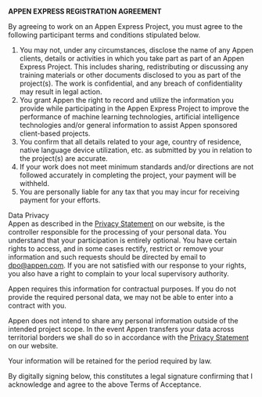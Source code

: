 **APPEN EXPRESS REGISTRATION AGREEMENT**

By agreeing to work on an Appen Express Project, you must agree to the following participant terms and conditions stipulated below.

1.  You may not, under any circumstances, disclose the name of any Appen clients, details or activities in which you take part as part of an Appen Express Project. This includes sharing, redistributing or discussing any training materials or other documents disclosed to you as part of the project(s). The work is confidential, and any breach of confidentiality may result in legal action.
2.  You grant Appen the right to record and utilize the information you provide while participating in the Appen Express Project to improve the performance of machine learning technologies, artificial intelligence technologies and/or general information to assist Appen sponsored client-based projects.
3.  You confirm that all details related to your age, country of residence, native language device utilization, etc. as submitted by you in relation to the project(s) are accurate.
4.  If your work does not meet minimum standards and/or directions are not followed accurately in completing the project, your payment will be withheld.
5.  You are personally liable for any tax that you may incur for receiving payment for your efforts.

Data Privacy  
Appen as described in the [Privacy Statement](https://appen.com/privacy/) on our website, is the controller responsible for the processing of your personal data. You understand that your participation is entirely optional. You have certain rights to access, and in some cases rectify, restrict or remove your information and such requests should be directed by email to [dpo@appen.com](mailto:dpo@appen.com). If you are not satisfied with our response to your rights, you also have a right to complain to your local supervisory authority.

Appen requires this information for contractual purposes. If you do not provide the required personal data, we may not be able to enter into a contract with you.

Appen does not intend to share any personal information outside of the intended project scope. In the event Appen transfers your data across territorial borders we shall do so in accordance with the [Privacy Statement](https://appen.com/privacy/) on our website.

Your information will be retained for the period required by law.

By digitally signing below, this constitutes a legal signature confirming that I acknowledge and agree to the above Terms of Acceptance.